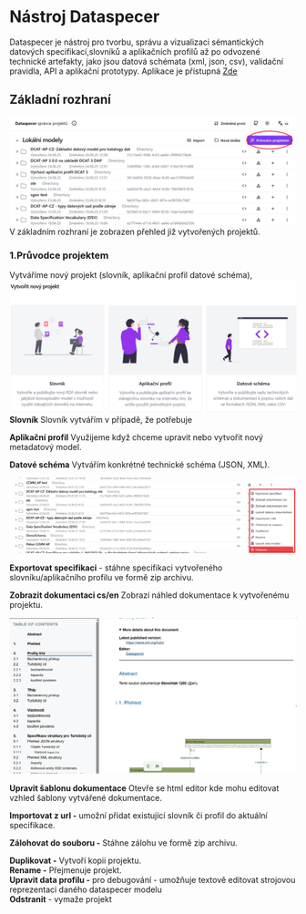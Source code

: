 # Nástroj Dataspecer
Dataspecer je nástroj pro tvorbu, správu a vizualizaci sémantických datových specifikací,slovníků a aplikačních profilů až po odvozené technické artefakty, jako jsou datová schémata (xml, json, csv), validační pravidla, API a aplikační prototypy.
Aplikace je přístupná [Zde](https://demo.dataspecer.com/)
## Základní rozhraní

![Základní rozhraní](img/zakladni_rozhrani.png)
V základním rozhraní je zobrazen přehled již vytvořených projektů. 

### 1.Průvodce projektem
Vytváříme nový projekt (slovník, aplikační profil datové schéma),
![Novy projekt](img/novyprojekt.png)
**Slovník** Slovník vytvářím v případě, že potřebuje 

**Aplikační profil**  Využijeme když chceme upravit nebo vytvořit nový metadatový model. 

**Datové schéma**  Vytvářím konkrétné technické schéma (JSON, XML).

![Další možnosti](img/dalsi_moznosti.png)

**Exportovat specifikaci** \- stáhne specifikaci vytvořeného slovníku/aplikačního profilu ve formě zip archivu.  

**Zobrazit dokumentaci  cs/en** Zobrazí náhled dokumentace k vytvořenému projektu. 

![Dokumentace](img/dokumentace.png)

 **Upravit šablonu dokumentace** Otevře se html editor kde mohu editovat vzhled šablony vytvářené dokumentace. 

**Importovat z url   \-** umožní přidat existující slovník či profil do aktuální specifikace.

**Zálohovat do souboru  \-** Stáhne zálohu ve formě zip archivu.  
   
**Duplikovat \-** Vytvoří kopii projektu.   
**Rename \-** Přejmenuje projekt.  
**Upravit data profilu \-** pro debugování \- umožňuje textově editovat strojovou reprezentaci daného dataspecer modelu  
**Odstranit** \- vymaže projekt







